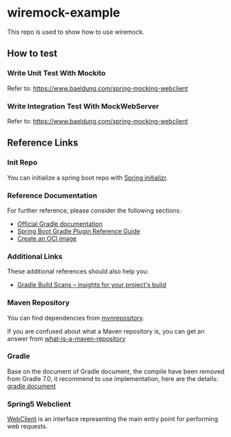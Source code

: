 # wiremock-example
This repo is used to show how to use wiremock.

## How to test

### Write Unit Test With Mockito

Refer to: https://www.baeldung.com/spring-mocking-webclient

### Write Integration Test With MockWebServer

Refer to: https://www.baeldung.com/spring-mocking-webclient

## Reference Links

### Init Repo

You can initialize a spring boot repo with [Spring initializr](https://start.spring.io/).

### Reference Documentation
For further reference, please consider the following sections:

* [Official Gradle documentation](https://docs.gradle.org)
* [Spring Boot Gradle Plugin Reference Guide](https://docs.spring.io/spring-boot/docs/2.6.1/gradle-plugin/reference/html/)
* [Create an OCI image](https://docs.spring.io/spring-boot/docs/2.6.1/gradle-plugin/reference/html/#build-image)

### Additional Links
These additional references should also help you:

* [Gradle Build Scans – insights for your project's build](https://scans.gradle.com#gradle)

### Maven Repository

You can find dependencies from [mvnrepository](https://mvnrepository.com/).

If you are confused about what a Maven repository is, you can get an answer from [what-is-a-maven-repository](https://www.cloudrepo.io/articles/what-is-a-maven-repository.html)

### Gradle

Base on the document of Gradle document, the compile have been removed from Gradle 7.0, it recommend to use implementation, here are the details: [gradle document](https://docs.gradle.org/current/userguide/java_library_plugin.html#sec:java_library_separation)

### Spring5 Webclient

[WebClient](https://www.baeldung.com/spring-5-webclient) is an interface representing the main entry point for performing web requests.
